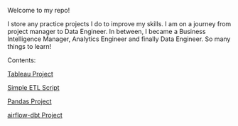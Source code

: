 Welcome to my repo!

I store any practice projects I do to improve my skills. I am on a journey from project manager to Data Engineer. In between, I became a Business Intelligence Manager, Analytics Engineer and finally Data Engineer. So many things to learn!

Contents:

[Tableau Project](https://public.tableau.com/views/insights_and_viz/Actions?:language=en-US&:sid=&:redirect=auth&:display_count=n&:origin=viz_share_link)

[Simple ETL Script](simple_etl/etl_script.py)

[Pandas Project](pandas_project/readme.md)

[airflow-dbt Project](airflow-dbt/project_writeup.md)

